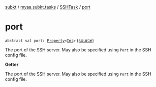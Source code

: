 [subkt](../../index.md) / [myaa.subkt.tasks](../index.md) / [SSHTask](index.md) / [port](./port.md)

# port

`abstract val port: `[`Property`](https://docs.gradle.org/current/javadoc/org/gradle/api/provider/Property.html)`<`[`Int`](https://kotlinlang.org/api/latest/jvm/stdlib/kotlin/-int/index.html)`>` [(source)](https://github.com/Myaamori/SubKt/blob/0.1.7/src/main/kotlin/myaa/subkt/tasks/tasks.kt#L1851)

The port of the SSH server.
May also be specified using `Port` in the SSH config file.

**Getter**

The port of the SSH server.
May also be specified using `Port` in the SSH config file.


